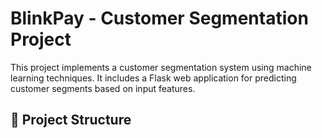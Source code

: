 # BlinkPay - Customer Segmentation Project

This project implements a customer segmentation system using machine learning techniques. It includes a Flask web application for predicting customer segments based on input features.

## 📂 Project Structure


